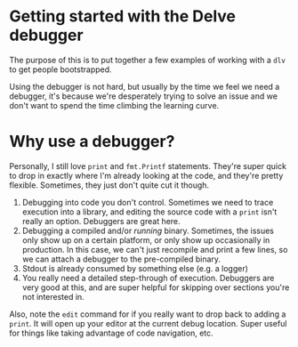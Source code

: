 # Getting started with the Delve debugger

The purpose of this is to put together a few examples of working with a `dlv` to get people bootstrapped.

Using the debugger is not hard, but usually by the time we feel we need a debugger, it's because we're desperately trying to solve an issue and we don't want to spend the time climbing the learning curve.

# Why use a debugger?

Personally, I still love `print` and `fmt.Printf` statements. They're super quick to drop in exactly where I'm already looking at the code, and they're pretty flexible. Sometimes, they just don't quite cut it though.

1) Debugging into code you don't control. Sometimes we need to trace execution into a library, and editing the source code with a `print` isn't really an option. Debuggers are great here.
2) Debugging a compiled and/or _running_ binary. Sometimes, the issues only show up on a certain platform, or only show up occasionally in production. In this case, we can't just recompile and print a few lines, so we can attach a debugger to the pre-compiled binary.
3) Stdout is already consumed by something else (e.g. a logger)
4) You really need a detailed step-through of execution. Debuggers are very good at this, and are super helpful for skipping over sections you're not interested in.

Also, note the `edit` command for if you really want to drop back to adding a `print`. It will open up your editor at the current debug location. Super useful for things like taking advantage of code navigation, etc.
